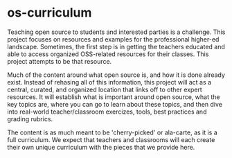 os-curriculum
=============

Teaching open source to students and interested parties is a challenge. This project focuses on resources and examples for the professional higher-ed landscape. Sometimes, the first step is in getting the teachers educated and able to access organized OSS-related resources for their classes. This project attempts to be that resource. 

Much of the content around what open source is, and how it is done already exist. Instead of rehasing all of this information, this project will act as a central, curated, and organized location that links off to other expert resources. It will establish what is important around open source, what the key topics are, where you can go to learn about these topics, and then dive into real-world teacher/classroom exercizes, tools, best practices and grading rubrics.

The content is as much meant to be 'cherry-picked' or ala-carte, as it is a full curriculum. We expect that teachers and classrooms will each create their own unique curriculum with the pieces that we provide here.
